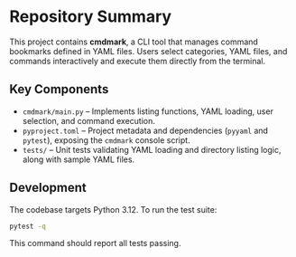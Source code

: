 # Repository Summary

This project contains **cmdmark**, a CLI tool that manages command bookmarks defined in YAML files. Users select categories, YAML files, and commands interactively and execute them directly from the terminal.

## Key Components

- `cmdmark/main.py` – Implements listing functions, YAML loading, user selection, and command execution.
- `pyproject.toml` – Project metadata and dependencies (`pyyaml` and `pytest`), exposing the `cmdmark` console script.
- `tests/` – Unit tests validating YAML loading and directory listing logic, along with sample YAML files.

## Development

The codebase targets Python 3.12. To run the test suite:

```bash
pytest -q
```

This command should report all tests passing.
